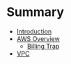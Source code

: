 # Summary

* [Introduction](README.md)
* [AWS Overview](chapter1.md)
  * [Billing Trap](chapter1/billing-trap.md)
* [VPC](vpc-amazon-virtual-private-cloud.md)

